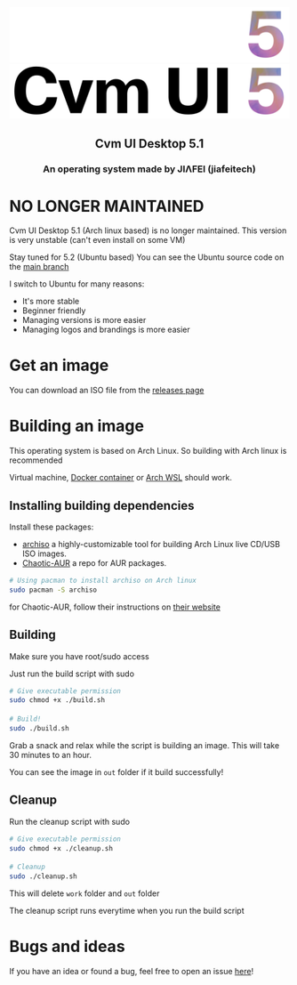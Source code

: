 <p align="center">
    <img alt="cvm logo dark mode" src="https://raw.githubusercontent.com/jiafeitech/cvm-ui-desktop/main/assets/pixmaps/cvm-ui-desktop-logo-text-dark.png#gh-dark-mode-only">
    <img alt="cvm logo light mode" src="https://raw.githubusercontent.com/jiafeitech/cvm-ui-desktop/main/assets/pixmaps/cvm-ui-desktop-logo-text.png#gh-light-mode-only">
</p>

<h2 align="center">
    Cvm UI Desktop 5.1
</h2>
<h3 align="center">
    An operating system made by JIΛFEI (jiafeitech)
</h3>

# NO LONGER MAINTAINED

Cvm UI Desktop 5.1 (Arch linux based) is no longer maintained. This version is very unstable (can't even install on some VM)

Stay tuned for 5.2 (Ubuntu based) You can see the Ubuntu source code on the [main branch](https://github.com/jiafeitech/cvm-ui-desktop/tree/main)

I switch to Ubuntu for many reasons:

- It's more stable
- Beginner friendly
- Managing versions is more easier
- Managing logos and brandings is more easier

# Get an image

You can download an ISO file from the [releases page](https://github.com/jiafeitech/cvm-ui-desktop/releases)

# Building an image

This operating system is based on Arch Linux. So building with Arch linux is recommended

Virtual machine, [Docker container](https://hub.docker.com/_/archlinux) or [Arch WSL](https://github.com/yuk7/ArchWSL) should work.

## Installing building dependencies

Install these packages:

- [archiso](https://archlinux.org/packages/extra/any/archiso) a highly-customizable tool for building Arch Linux live CD/USB ISO images.
- [Chaotic-AUR](https://aur.chaotic.cx) a repo for AUR packages.

```bash
# Using pacman to install archiso on Arch linux
sudo pacman -S archiso
```

for Chaotic-AUR, follow their instructions on [their website](https://aur.chaotic.cx)

## Building

Make sure you have root/sudo access

Just run the build script with sudo

```bash
# Give executable permission
sudo chmod +x ./build.sh

# Build!
sudo ./build.sh
```

Grab a snack and relax while the script is building an image. This will take 30 minutes to an hour.

You can see the image in `out` folder if it build successfully!

## Cleanup

Run the cleanup script with sudo

```bash
# Give executable permission
sudo chmod +x ./cleanup.sh

# Cleanup
sudo ./cleanup.sh
```

This will delete `work` folder and `out` folder

The cleanup script runs everytime when you run the build script

# Bugs and ideas

If you have an idea or found a bug, feel free to open an issue [here](https://github.com/jiafeitech/cvm-ui-desktop/issues/new)!

